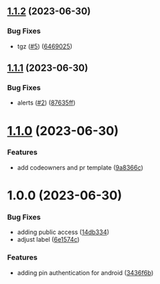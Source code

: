 ## [1.1.2](https://github.com/capitual/mobile-android-pin-authentication/compare/v1.1.1...v1.1.2) (2023-06-30)


### Bug Fixes

* tgz ([#5](https://github.com/capitual/mobile-android-pin-authentication/issues/5)) ([6469025](https://github.com/capitual/mobile-android-pin-authentication/commit/6469025664a0cdc6495d50309eb162611f9d72ab))

## [1.1.1](https://github.com/capitual/mobile-android-pin-authentication/compare/v1.1.0...v1.1.1) (2023-06-30)


### Bug Fixes

* alerts ([#2](https://github.com/capitual/mobile-android-pin-authentication/issues/2)) ([87635ff](https://github.com/capitual/mobile-android-pin-authentication/commit/87635ff4a45d519ca97f9b924b3362cd608c96ed))

# [1.1.0](https://github.com/capitual/mobile-android-pin-authentication/compare/v1.0.0...v1.1.0) (2023-06-30)


### Features

* add codeowners and pr template ([9a8366c](https://github.com/capitual/mobile-android-pin-authentication/commit/9a8366cc80d3bb22e6369d14cb4018d57b3494ff))

# 1.0.0 (2023-06-30)


### Bug Fixes

* adding public access ([14db334](https://github.com/capitual/mobile-android-pin-authentication/commit/14db334c00aea4b909177abd3d96e4ca8ec0f1ca))
* adjust label ([6e1574c](https://github.com/capitual/mobile-android-pin-authentication/commit/6e1574c0ab08b55670dd241d43ef8ac7a2642aec))


### Features

* adding pin authentication for android ([3436f6b](https://github.com/capitual/mobile-android-pin-authentication/commit/3436f6b7074c5ae9933dd170cb1305b100e2db9e))
